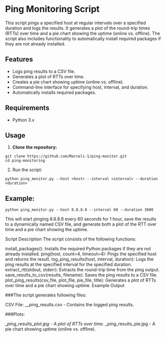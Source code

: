 # Ping Monitoring Script

This script pings a specified host at regular intervals over a specified duration and logs the results. It generates a plot of the round-trip times (RTTs) over time and a pie chart showing the uptime (online vs. offline). The script also includes functionality to automatically install required packages if they are not already installed.

## Features

- Logs ping results to a CSV file.
- Generates a plot of RTTs over time.
- Creates a pie chart showing uptime (online vs. offline).
- Command-line interface for specifying host, interval, and duration.
- Automatically installs required packages.

## Requirements

- Python 3.x

## Usage

1. **Clone the repository:**
```
git clone https://github.com/Marceli-1/ping-monitor.git
cd ping-monitoring
```

2. Run the script:
```
python ping_monitor.py --host <host> --interval <interval> --duration <duration>
```

## Example:
```
python ping_monitor.py --host 8.8.8.8 --interval 60 --duration 3600
```

This will start pinging 8.8.8.8 every 60 seconds for 1 hour, save the results to a dynamically named CSV file, and generate both a plot of the RTT over time and a pie chart showing the uptime.

Script Description
The script consists of the following functions:

install_packages(): Installs the required Python packages if they are not already installed.
ping(host, count=4, timeout=4): Pings the specified host and returns the result.
log_ping_results(host, interval, duration): Logs the ping results at the specified interval for the specified duration.
extract_rtt(stdout, stderr): Extracts the round-trip time from the ping output.
save_results_to_csv(results, filename): Saves the ping results to a CSV file.
plot_ping_results(csv_file, plot_file, pie_file, title): Generates a plot of RTTs over time and a pie chart showing uptime.
Example Output

###The script generates following files:

CSV File: <host>_<timestamp>_ping_results.csv - Contains the logged ping results.

###Plots:

<host>_<timestamp>_ping_results_plot.jpg - A plot of RTTs over time.
<host>_<timestamp>_ping_results_pie.jpg - A pie chart showing uptime (online vs. offline).
